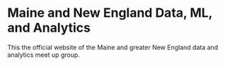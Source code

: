 # Maine and New England Data, ML, and Analytics
This the official website of the Maine and greater New England data and analytics meet up group.

